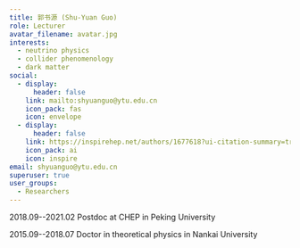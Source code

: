 ```yaml
---
title: 郭书源 (Shu-Yuan Guo)
role: Lecturer
avatar_filename: avatar.jpg
interests:
  - neutrino physics
  - collider phenomenology
  - dark matter
social:
  - display:
      header: false
    link: mailto:shyuanguo@ytu.edu.cn
    icon_pack: fas
    icon: envelope
  - display:
      header: false
    link: https://inspirehep.net/authors/1677618?ui-citation-summary=true
    icon_pack: ai
    icon: inspire
email: shyuanguo@ytu.edu.cn
superuser: true
user_groups:
  - Researchers
---
```

2018.09--2021.02 Postdoc at CHEP in Peking University

2015.09--2018.07 Doctor in theoretical physics in Nankai University
